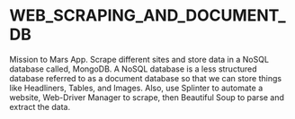 # WEB_SCRAPING_AND_DOCUMENT_DB
Mission to Mars App. Scrape different sites and store data in a NoSQL database called, MongoDB. A NoSQL database is a less structured database referred to as a document database so that we can store things like Headliners, Tables, and Images. Also, use Splinter to automate a website, Web-Driver Manager to scrape, then Beautiful Soup to parse and extract the data.
